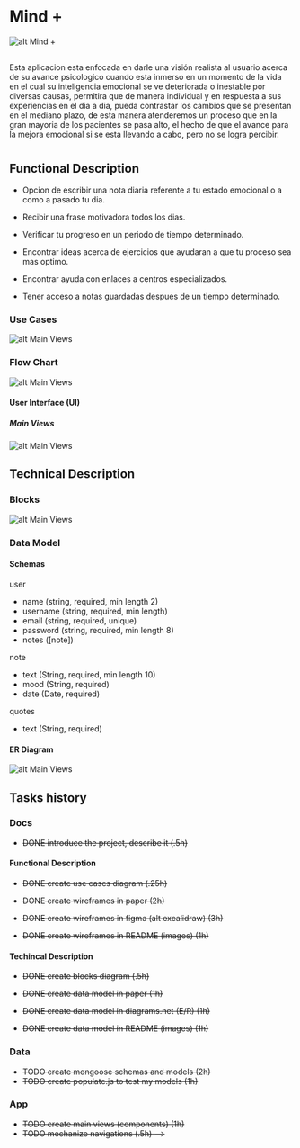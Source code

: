 # Mind +

![alt Mind +](https://media4.giphy.com/media/fsbKeqwwkmE6LodM3T/giphy.gif?cid=ecf05e47swya8ihdvhllhj95v40x4oduqf9fopovvyd0r7dg&rid=giphy.gif&ct=g)



## 
Esta aplicacion esta enfocada en darle una visión realista al usuario acerca de su avance psicologico cuando esta inmerso en un momento de la vida en el cual su inteligencia emocional se ve deteriorada o inestable por diversas causas, permitira que de manera individual y en respuesta a sus experiencias en el dia a dia, pueda contrastar los cambios que se presentan en el mediano plazo, de esta manera atenderemos un proceso que en la gran mayoria de los pacientes se pasa alto, el hecho de que el avance para la mejora emocional si se esta llevando a cabo, pero no se logra percibir.


#
## Functional Description

 - Opcion de escribir una nota diaria referente a tu estado emocional o a como a pasado tu dia. 

 - Recibir una frase motivadora todos los dias.

 - Verificar tu progreso en un periodo de tiempo determinado.

 - Encontrar ideas acerca de ejercicios que ayudaran a que tu proceso sea mas optimo.

 - Encontrar ayuda con enlaces a centros especializados.

 - Tener acceso a notas guardadas despues de un tiempo determinado.

### Use Cases

![alt Main Views](use-cases.png)

### Flow Chart

![alt Main Views](flowChart.png)


#### User Interface (UI)
##### Main Views

![alt Main Views](menu.png)


## Technical Description

### Blocks

![alt Main Views](blocks.png)

### Data Model

#### Schemas

user
- name (string, required, min length 2)
- username (string, required, min length)
- email (string, required, unique)
- password (string, required, min length 8)
- notes ([note])

note
- text (String, required, min length 10)
- mood (String, required)
- date (Date, required)

quotes
- text (String, required)

#### ER Diagram

![alt Main Views](SchemasDiagram.png)

## Tasks history

### Docs

- ~~DONE introduce the project, describe it (.5h)~~

#### Functional Description

- ~~DONE create use cases diagram (.25h)~~
  
- ~~DONE create wireframes in paper (2h)~~
- ~~DONE create wireframes in figma (alt excalidraw) (3h)~~
- ~~DONE create wireframes in README (images) (1h)~~

#### Techincal Description

- ~~DONE create blocks diagram (.5h)~~

- ~~DONE create data model in paper (1h)~~
- ~~DONE create data model in diagrams.net (E/R) (1h)~~
- ~~DONE create data model in README (images) (1h)~~

### Data

- ~~TODO create mongoose schemas and models (2h)~~
- ~~TODO create populate.js to test my models (1h)~~

### App

- ~~TODO create main views (components) (1h)~~
- ~~TODO mechanize navigations (.5h) -->~~